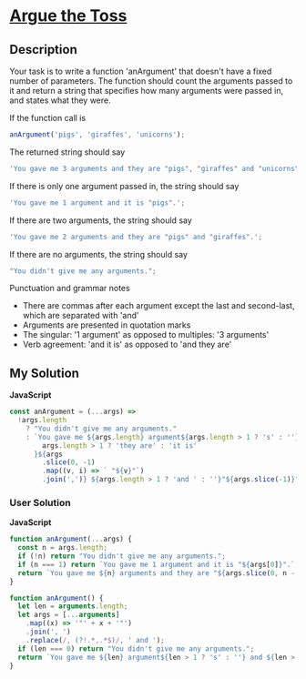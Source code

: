 # [Argue the Toss](https://www.codewars.com/kata/5758a91bbd1fdd2033000947)

## Description

Your task is to write a function 'anArgument' that doesn't have a fixed number of parameters. The function should count the arguments passed to it and return a string that specifies how many arguments were passed in, and states what they were.

If the function call is

```js
anArgument('pigs', 'giraffes', 'unicorns');
```

The returned string should say

```js
'You gave me 3 arguments and they are "pigs", "giraffes" and "unicorns".';
```

If there is only one argument passed in, the string should say

```js
'You gave me 1 argument and it is "pigs".';
```

If there are two arguments, the string should say

```js
'You gave me 2 arguments and they are "pigs" and "giraffes".';
```

If there are no arguments, the string should say

```js
"You didn't give me any arguments.";
```

Punctuation and grammar notes

- There are commas after each argument except the last and second-last, which are separated with 'and'
- Arguments are presented in quotation marks
- The singular: '1 argument' as opposed to multiples: '3 arguments'
- Verb agreement: 'and it is' as opposed to 'and they are'

## My Solution

**JavaScript**

```js
const anArgument = (...args) =>
  !args.length
    ? "You didn't give me any arguments."
    : `You gave me ${args.length} argument${args.length > 1 ? 's' : ''} and ${
        args.length > 1 ? 'they are' : 'it is'
      }${args
        .slice(0, -1)
        .map((v, i) => ` "${v}"`)
        .join(',')} ${args.length > 1 ? 'and ' : ''}"${args.slice(-1)}".`;
```

### User Solution

**JavaScript**

```js
function anArgument(...args) {
  const n = args.length;
  if (!n) return "You didn't give me any arguments.";
  if (n === 1) return `You gave me 1 argument and it is "${args[0]}".`;
  return `You gave me ${n} arguments and they are "${args.slice(0, n - 1).join('", "')}" and "${args[n - 1]}".`;
}
```

```js
function anArgument() {
  let len = arguments.length;
  let args = [...arguments]
    .map((x) => '"' + x + '"')
    .join(', ')
    .replace(/, (?!.*,.*$)/, ' and ');
  if (len === 0) return "You didn't give me any arguments.";
  return `You gave me ${len} argument${len > 1 ? 's' : ''} and ${len > 1 ? 'they are' : 'it is'} ${args}.`;
}
```
